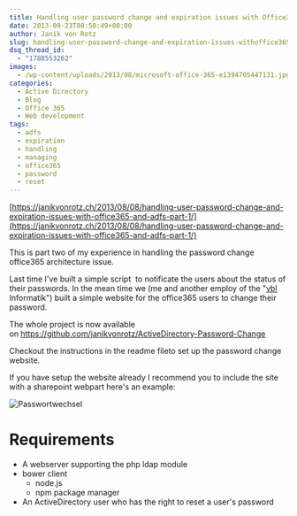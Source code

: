 ```yaml
---
title: Handling user password change and expiration issues with Office365 and ADFS – Part 2
date: 2013-09-23T08:50:49+00:00
author: Janik von Rotz
slug: handling-user-password-change-and-expiration-issues-withoffice365-and-adfs-part-2
dsq_thread_id:
  - "1788553262"
images:
  - /wp-content/uploads/2013/08/microsoft-office-365-e1394705447131.jpg
categories:
  - Active Directory
  - Blog
  - Office 365
  - Web development
tags:
  - adfs
  - expiration
  - handling
  - managing
  - office365
  - password
  - reset
---
```

[https://janikvonrotz.ch/2013/08/08/handling-user-password-change-and-expiration-issues-with-office365-and-adfs-part-1/](https://janikvonrotz.ch/2013/08/08/handling-user-password-change-and-expiration-issues-with-office365-and-adfs-part-1/)

This is part two of my experience in handling the password change office365 architecture issue.

Last time I've built a simple script  to notificate the users about the status of their passwords. In the mean time we (me and another employ of the "<a href="https://vbl.ch" target="_blank">vbl </a>Informatik") built a simple website for the office365 users to change their password.

<!--more-->

The whole project is now available on <a href="https://github.com/janikvonrotz/ActiveDirectory-Password-Change">https://github.com/janikvonrotz/ActiveDirectory-Password-Change</a>

Checkout the instructions in the readme fileto set up the password change website.

If you have setup the website already I recommend you to include the site with a sharepoint webpart here's an example:

![Passwortwechsel](/wp-content/uploads/2013/09/Passwortwechsel.png)

<h1>Requirements</h1>

<ul>
    <li>A webserver supporting the php ldap module</li>
    <li>bower client
<ul>
    <li>node.js</li>
    <li>npm package manager</li>
</ul>
</li>
    <li>An ActiveDirectory user who has the right to reset a user's password</li>
</ul>